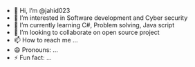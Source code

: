 - 👋 Hi, I’m @jahid023
- 👀 I’m interested in Software development and Cyber security
- 🌱 I’m currently learning C#, Problem solving, Java script
- 💞️ I’m looking to collaborate on open source project
- 📫 How to reach me ...
- 😄 Pronouns: ...
- ⚡ Fun fact: ...

<!---
jahid023/jahid023 is a ✨ special ✨ repository because its `README.md` (this file) appears on your GitHub profile.
You can click the Preview link to take a look at your changes.
--->
